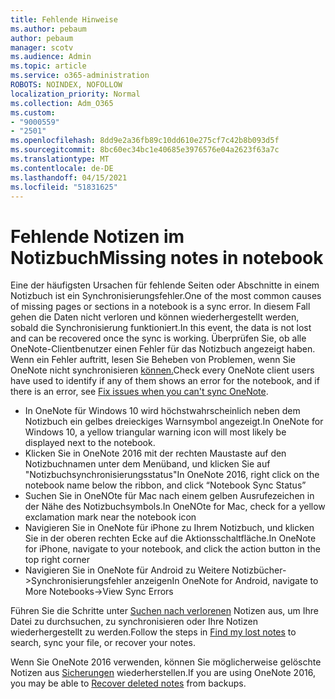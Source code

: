 ```yaml
---
title: Fehlende Hinweise
ms.author: pebaum
author: pebaum
manager: scotv
ms.audience: Admin
ms.topic: article
ms.service: o365-administration
ROBOTS: NOINDEX, NOFOLLOW
localization_priority: Normal
ms.collection: Adm_O365
ms.custom:
- "9000559"
- "2501"
ms.openlocfilehash: 8dd9e2a36fb89c10dd610e275cf7c42b8b093d5f
ms.sourcegitcommit: 8bc60ec34bc1e40685e3976576e04a2623f63a7c
ms.translationtype: MT
ms.contentlocale: de-DE
ms.lasthandoff: 04/15/2021
ms.locfileid: "51831625"
---
```

# <a name="missing-notes-in-notebook"></a><span data-ttu-id="a04f0-102">Fehlende Notizen im Notizbuch</span><span class="sxs-lookup"><span data-stu-id="a04f0-102">Missing notes in notebook</span></span>

<span data-ttu-id="a04f0-103">Eine der häufigsten Ursachen für fehlende Seiten oder Abschnitte in einem Notizbuch ist ein Synchronisierungsfehler.</span><span class="sxs-lookup"><span data-stu-id="a04f0-103">One of the most common causes of missing pages or sections in a notebook is a sync error.</span></span> <span data-ttu-id="a04f0-104">In diesem Fall gehen die Daten nicht verloren und können wiederhergestellt werden, sobald die Synchronisierung funktioniert.</span><span class="sxs-lookup"><span data-stu-id="a04f0-104">In this event, the data is not lost and can be recovered once the sync is working.</span></span> <span data-ttu-id="a04f0-105">Überprüfen Sie, ob alle OneNote-Clientbenutzer einen Fehler für das Notizbuch angezeigt haben. Wenn ein Fehler auftritt, lesen Sie Beheben von Problemen, wenn Sie OneNote nicht synchronisieren [können.](https://support.office.com/article/299495ef-66d1-448f-90c1-b785a6968d45)</span><span class="sxs-lookup"><span data-stu-id="a04f0-105">Check every OneNote client users have used to identify if any of them shows an error for the notebook, and if there is an error, see [Fix issues when you can't sync OneNote](https://support.office.com/article/299495ef-66d1-448f-90c1-b785a6968d45).</span></span>

- <span data-ttu-id="a04f0-106">In OneNote für Windows 10 wird höchstwahrscheinlich neben dem Notizbuch ein gelbes dreieckiges Warnsymbol angezeigt.</span><span class="sxs-lookup"><span data-stu-id="a04f0-106">In OneNote for Windows 10, a yellow triangular warning icon will most likely be displayed next to the notebook.</span></span>
- <span data-ttu-id="a04f0-107">Klicken Sie in OneNote 2016 mit der rechten Maustaste auf den Notizbuchnamen unter dem Menüband, und klicken Sie auf "Notizbuchsynchronisierungsstatus"</span><span class="sxs-lookup"><span data-stu-id="a04f0-107">In OneNote 2016, right click on the notebook name below the ribbon, and click “Notebook Sync Status”</span></span>
- <span data-ttu-id="a04f0-108">Suchen Sie in OneNOte für Mac nach einem gelben Ausrufezeichen in der Nähe des Notizbuchsymbols.</span><span class="sxs-lookup"><span data-stu-id="a04f0-108">In OneNOte for Mac, check for a yellow exclamation mark near the notebook icon</span></span>
- <span data-ttu-id="a04f0-109">Navigieren Sie in OneNote für iPhone zu Ihrem Notizbuch, und klicken Sie in der oberen rechten Ecke auf die Aktionsschaltfläche.</span><span class="sxs-lookup"><span data-stu-id="a04f0-109">In OneNote for iPhone, navigate to your notebook, and click the action button in the top right corner</span></span>
- <span data-ttu-id="a04f0-110">Navigieren Sie in OneNote für Android zu Weitere Notizbücher->Synchronisierungsfehler anzeigen</span><span class="sxs-lookup"><span data-stu-id="a04f0-110">In OneNote for Android, navigate to More Notebooks->View Sync Errors</span></span>

<span data-ttu-id="a04f0-111">Führen Sie die Schritte unter [Suchen nach verlorenen](https://support.office.com/article/32cb2bd7-afe7-44d2-a711-398a88421287) Notizen aus, um Ihre Datei zu durchsuchen, zu synchronisieren oder Ihre Notizen wiederhergestellt zu werden.</span><span class="sxs-lookup"><span data-stu-id="a04f0-111">Follow the steps in [Find my lost notes](https://support.office.com/article/32cb2bd7-afe7-44d2-a711-398a88421287) to search, sync your file, or recover your notes.</span></span>

<span data-ttu-id="a04f0-112">Wenn Sie OneNote 2016 verwenden, können Sie möglicherweise gelöschte Notizen aus [Sicherungen](https://support.office.com/article/32ed1036-74fd-4c21-bc28-033a486e6b14) wiederherstellen.</span><span class="sxs-lookup"><span data-stu-id="a04f0-112">If you are using OneNote 2016, you may be able to [Recover deleted notes](https://support.office.com/article/32ed1036-74fd-4c21-bc28-033a486e6b14) from backups.</span></span>
